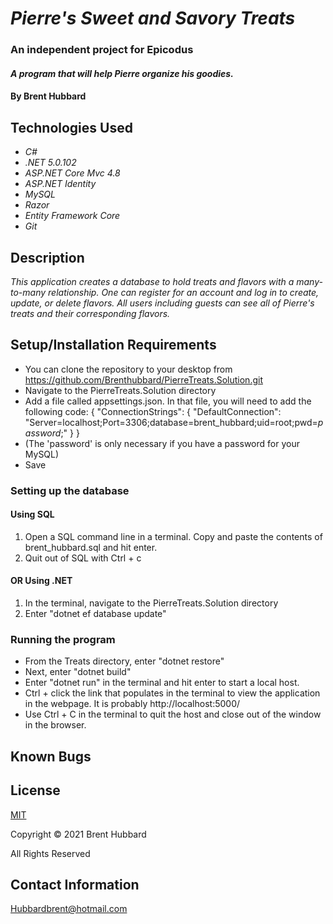 # _Pierre's Sweet and Savory Treats_
### An independent project for Epicodus

#### _A program that will help Pierre organize his goodies._

#### By Brent Hubbard

## Technologies Used

* _C#_
* _.NET 5.0.102_
* _ASP.NET Core Mvc 4.8_
* _ASP.NET Identity_
* _MySQL_
* _Razor_
* _Entity Framework Core_
* _Git_

## Description

_This application creates a database to hold treats and flavors with a many-to-many relationship. One can register for an account and log in to create, update, or delete flavors. All users including guests can see all of Pierre's treats and their corresponding flavors._

## Setup/Installation Requirements

* You can clone the repository to your desktop from https://github.com/Brenthubbard/PierreTreats.Solution.git
* Navigate to the PierreTreats.Solution directory
* Add a file called appsettings.json. In that file, you will need to add the following code:
{
  "ConnectionStrings": {
      "DefaultConnection": "Server=localhost;Port=3306;database=brent_hubbard;uid=root;pwd=_password_;"
  }
}
* (The 'password' is only necessary if you have a password for your MySQL)
* Save
### Setting up the database
#### Using SQL
1. Open a SQL command line in a terminal. Copy and paste the contents of brent_hubbard.sql and hit enter.
2. Quit out of SQL with Ctrl + c
#### OR Using .NET
1. In the terminal, navigate to the PierreTreats.Solution directory
2. Enter "dotnet ef database update"
### Running the program
* From the Treats directory, enter "dotnet restore"
* Next, enter "dotnet build"
* Enter "dotnet run" in the terminal and hit enter to start a local host. 
* Ctrl + click the link that populates in the terminal to view the application in the webpage. It is probably http://localhost:5000/
* Use Ctrl + C in the terminal to quit the host and close out of the window in the browser.

## Known Bugs


## License

[MIT](https://opensource.org/licenses/MIT)

Copyright © 2021 Brent Hubbard

All Rights Reserved

## Contact Information
Hubbardbrent@hotmail.com